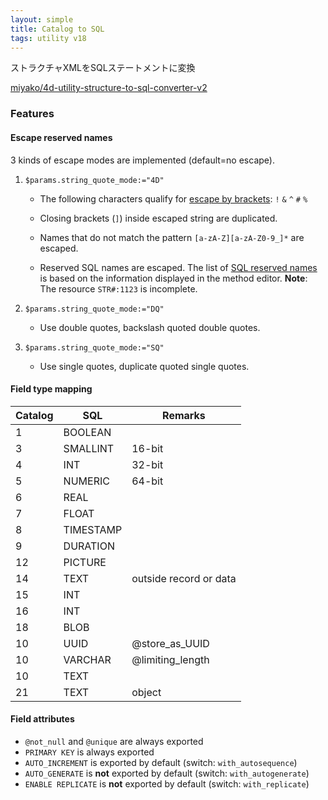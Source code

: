 ```yaml
---
layout: simple
title: Catalog to SQL
tags: utility v18
---
```


ストラクチャXMLをSQLステートメントに変換

<!--more-->

[miyako/4d-utility-structure-to-sql-converter-v2](https://github.com/miyako/4d-utility-structure-to-sql-converter-v2/)

### Features

#### Escape reserved names

3 kinds of escape modes are implemented (default=no escape).

1. ``$params.string_quote_mode:="4D"``

    * The following characters qualify for [escape by brackets](https://doc.4d.com/4Dv18/4D/18/sql-name.300-4650712.en.html): ``!`` ``&`` ``^`` ``#`` ``%``

    * Closing brackets (``]``) inside escaped string are duplicated.

    * Names that do not match the pattern ``[a-zA-Z][a-zA-Z0-9_]*`` are escaped.

    * Reserved SQL names are escaped. The list of [SQL reserved names]() is based on the information displayed in the method editor. **Note**: The resource ``STR#:1123`` is incomplete.

2. ``$params.string_quote_mode:="DQ"``

    * Use double quotes, backslash quoted double quotes.

3. ``$params.string_quote_mode:="SQ"``

    * Use single quotes, duplicate quoted single quotes.

#### Field type mapping

Catalog|SQL|Remarks
------------|------|----
1 | BOOLEAN| 
3 | SMALLINT| 16-bit
4 | INT| 32-bit
5 | NUMERIC| 64-bit
6 | REAL| 
7 | FLOAT| 
8 | TIMESTAMP| 
9 | DURATION| 
12 | PICTURE| 
14 | TEXT| outside record or data
15 | INT| 
16 | INT| 
18 | BLOB| 
10 | UUID| @store_as_UUID 
10 | VARCHAR| @limiting_length 
10 | TEXT| 
21 | TEXT| object 

#### Field attributes

* ``@not_null`` and ``@unique`` are always exported
* ``PRIMARY KEY`` is always exported
* ``AUTO_INCREMENT`` is exported by default (switch: ``with_autosequence``) 
* ``AUTO_GENERATE`` is **not** exported by default (switch: ``with_autogenerate``) 
* ``ENABLE REPLICATE`` is **not** exported by default (switch: ``with_replicate``) 
